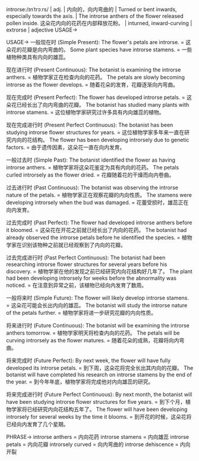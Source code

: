 introrse:/ɪnˈtrɔːrs/ | adj. | 内向的，向内弯曲的 | Turned or bent inwards, especially towards the axis. | The introrse anthers of the flower released pollen inside.  这朵花内向的花药在内部释放花粉。 |  inturned, inward-curving | extrorse | adjective
USAGE->

USAGE->
一般现在时 (Simple Present):
The flower's petals are introrse. = 这朵花的花瓣是向内弯曲的。
Some plant species have introrse stamens. = 一些植物种类具有内向的雄蕊。

现在进行时 (Present Continuous):
The botanist is examining the introrse anthers. = 植物学家正在检查内向的花药。
The petals are slowly becoming introrse as the flower develops. = 随着花朵的发育，花瓣逐渐向内弯曲。

现在完成时 (Present Perfect):
The flower has developed introrse petals. = 这朵花已经长出了向内弯曲的花瓣。
The botanist has studied many plants with introrse stamens. = 这位植物学家研究过许多具有内向雄蕊的植物。

现在完成进行时 (Present Perfect Continuous):
The botanist has been studying introrse flower structures for years. = 这位植物学家多年来一直在研究内向的花结构。
The flower has been developing introrsely due to genetic factors. = 由于遗传因素，这朵花一直在向内发育。

一般过去时 (Simple Past):
The botanist identified the flower as having introrse anthers. = 植物学家将这朵花鉴定为具有内向的花药。
The petals curled introrsely as the flower dried. = 花瓣随着花的干燥而向内卷曲。

过去进行时 (Past Continuous):
The botanist was observing the introrse nature of the petals. = 植物学家正在观察花瓣的内向性质。
The stamens were developing introrsely when the bud was damaged. = 花蕾受损时，雄蕊正在向内发育。

过去完成时 (Past Perfect):
The flower had developed introrse anthers before it bloomed. = 这朵花在开花之前就已经长出了内向的花药。
The botanist had already observed the introrse petals before he identified the species. = 植物学家在识别该物种之前就已经观察到了内向的花瓣。

过去完成进行时 (Past Perfect Continuous):
The botanist had been researching introrse flower structures for several years before his discovery. = 植物学家在他的发现之前已经研究内向花结构好几年了。
The plant had been developing introrsely for weeks before the abnormality was noticed. = 在注意到异常之前，该植物已经向内发育了数周。

一般将来时 (Simple Future):
The flower will likely develop introrse stamens. = 这朵花可能会长出内向的雄蕊。
The botanist will study the introrse nature of the petals further. = 植物学家将进一步研究花瓣的内向性质。

将来进行时 (Future Continuous):
The botanist will be examining the introrse anthers tomorrow. = 植物学家明天将检查内向的花药。
The petals will be curving introrsely as the flower matures. = 随着花朵的成熟，花瓣将向内弯曲。

将来完成时 (Future Perfect):
By next week, the flower will have fully developed its introrse petals. = 到下周，这朵花将完全长出其内向的花瓣。
The botanist will have completed his research on introrse stamens by the end of the year. = 到今年年底，植物学家将完成他对内向雄蕊的研究。

将来完成进行时 (Future Perfect Continuous):
By next month, the botanist will have been studying introrse flower structures for five years. = 到下个月，植物学家将已经研究内向花结构五年了。
The flower will have been developing introrsely for several weeks by the time it blooms. = 到开花的时候，这朵花将已经向内发育了几个星期。

PHRASE->
introrse anthers = 内向花药
introrse stamens = 内向雄蕊
introrse petals = 内向花瓣
introrsely curved = 向内弯曲的
introrse dehiscence = 内向开裂
